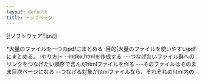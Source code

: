 ```yaml
---
layout: default
title: トップページ
---
```



[[ソフトウェアTips]]

*大量のファイルを一つのpdfにまとめる
:目的|大量のファイルを使いやすいpdfにまとめる。
:やり方|~
--index.htmlを作成する
---つなげたいファイル群へのリンクをつなげたい順序で含んだhtmlファイルを作る
---そのファイルはそのまま目次ページになる
--つなげる対象がhtmlファイルなら、それぞれのhtml内の<title>がそのファイルのタイトルになるように書き換え
---pdfの「しおり」に用いられるのがhtmlの場合<title>の内容なのでこうしておくと後で見やすい
---htmlのスタイルシートの「page-brake-before/after」属性はpdfに反映されるので利用すると美しい
 <style type="text/css">
 table.toplevel {
   page-break-before : always;
 }
 </style>
などと<head>に書いておくと、
 <table class="toplevel">
を指定した<table>の直後に改ページが入る。データのまとまりごとに改ページされて見やすいpdfになる
---この辺りの処理まではスクリプトで適当に行う
--Acrobatで「ファイル」→「pdfの作成」→「webから作成」で、レベルを2にして実行
---その際に、index.htmlと対象のファイル群をどこかのローカルなwebサーバに置くと結果がきれい。ローカルのHDDから作成させると、しおりに「ローカルディスク」という項目が無数に入って無様。webサーバから作成するとそれが起きない。
:注意|主に査読関連の作業とか用。大量のpdfを本を作るために1つにまとめるとか、大量のreview html群をpdfにまとめるとか

*Acrobatの起動を早くする
:目的|Acrobat Readerを起動するとき，余計なプラグインを読み込まずに高速起動する．
:やり方|これをインストール
[[Acrobat Reader Speedup:http://www.tnk-bootblock.co.uk/prods/misc/index.php]]
:注意|Acrobat にも対応するが，プラグインを切るとPDFファイルの編集ができなくなるので，閲覧しかしないと言う人向け

*PDFの文書に内容を書き込む
:目的|PDF配布の申込書などの欄を埋めてから印刷したいときなど
:やり方|「ツール」→「高度な編集」→「フォーム」→「テキストフィールドツール」
:注意|上記はAdobe Professional 6.0の場合のやり方。バージョン違いによる操作の差異は未調査
:    |Adobe Reader(旧Acrobat Reader)では多分不可能

*&aname(TeX);Office等で造った図・表をEPS化してTeXに
:目的|Officeで図を造りたい。表とかも
:やり方1|~
--目的の図をAcrobatでPDF化する
---「印刷」でプリンタを「AdobePDF」に
---「プロパティ」から「Adobe PDF 設定」のタブの「PDF設定」の横の「編集」
---「フォント」タブの「全てのフォントを埋め込む」をチェック((日本語フォントを含む場合はほぼ必須。それ以外でも埋め込まないとフォントによってはアルファベットがずれたりする))
---「フォントの一覧」を全選択して「常に埋め込むフォント」に「追加」((ここまでやらないと埋め込まれないような気がするけど詳細不明。要調査))
---「名前を付けて保存」で適当な設定名を付けて保存
---必要があれば「画像」タブの解像度設定をひたすら高くしておくと高品質PDFを造る場合に便利なことがある((基本的にやたらでかい解像度にしてダウンサンプルされないようにしておく方が問題が少ないと思う))
---「PDF設定」で作成した設定名を選択((次回からは「編集」の必要はなくこの設定を選択するだけでよい))
--「表示」→「ツールバー」→「高度な編集」で出てくるツールバーの「トリミングツール」で必要な部分だけトリミング
--「名前を付けて保存」で保存形式を「eps」に((「画像でアプリケーションによっては分解できないカラースペースが使われています」って言われたら→設定でPostScriptをレベル３に設定))
--TeXに貼り付け


:やり方2|~
-注意：このやり方ではファイルサイズが非常に大きくなります．画質は良いのどうかも定かではありませんので，
もし使うのであれば最終原稿などだけにするほうがよいと思います．
--powerpointなどで図・表を作成する
--作成した図・表を（クリップボードに）コピーする
--illustratorを起動する
--ファイル→新規，新規書類ウインドウを開く
---（出力するepsファイルの名称を記入，拡張子は不要，OKをクリック）
--表示されるプレビュー上に図，表をペーストする
--ファイル→別名で保存
---ファイルの種類を*.AIから*.EPSに変更，ファイル名を指定して保存
--EPS形式オプションウィンドウが表示される，以下オプション（私はこうしています）
---プレビュー：なし
---サムネールを作成：チェックをはずす
---フォントデータを含む：チェックする
--以上でEPSファイルが出力される

--ショートカットキーを利用して簡単化すると
---powerpointで図を作成，指定→Ctrl+C
---illustratorを起動→Ctrl+N
---Enter（名前は後で指定）
---プレビューが表示後→Ctrl+V
---Ctrl+Shift+S（別名で保存）
---ファイル名，種類を変更
---オプションを適当に設定

:やり方3 (一番お勧め)|~
-wmf2epsを使う
--詳細は以下など
---http://www.mtl.t.u-tokyo.ac.jp/~iizuka/nt/eps/
---http://www.nagao.nuie.nagoya-u.ac.jp/~kaji/utility/wmf2eps.html

*Excelで作った図がやり方1で文字化けする
- 数値軸ラベル（縦軸ラベル）が良く文字化けします
- フォントを変えると上手くいくことが多いです
-- 英文なら century など，和文なら MSゴシック や MS明朝などで上手くいく場合がある
- 和文の場合，全角，半角を混ぜると文字化けが直らなかったりするので，全角に統一するとよいかも
- Illustratorでepsを読み込み、全選択の後、テキスト→アウトラインを作成、ですべてのテキストが図化してそれ以後一切化けなくなる

*フォントの埋め込みに失敗する/開けられるのに印刷できないPDFがある
-印刷時に、「詳細設定」から、「PostScriptオプション」の中の「画像として印刷」にチェックを入れると印刷できる場合が多い
--プリンタの機能を一切使用せず、すべてPCで描画してから出力する方法
--なので、たぶん、表示できた物は何でも印刷できる
--その際にプリンタをAdobePDFにしておくと、PDF中のすべての要素を図に変換できる
--どこかに送付して、印刷できない、と文句が帰ってきた場合などの最終手段
--ただし、ファイルサイズが数倍程度になるので注意
-印刷時に、「詳細設定」から、「PostScriptオプション」の中の「フォントとリソースのポリシー」を「開始時に送信」にすると印刷できたりもする
--文書を印刷している途中のページでエラーが出てそこで止まってしまうような場合に有効
--印刷開始時にフォント送信エラーが出て、「無視」のようなオプションを選ぶと、文書を最後まで印刷できる
--が、もちろん、送信エラーが出たフォントは正しく印刷されないので、印刷のどこかが壊れる
--ので、最終手段
